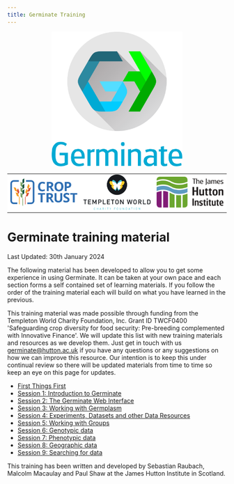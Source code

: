 ```yaml
---
title: Germinate Training
---
```


<!-- Use these horrible HTML tag attributes because Markdown only supports limited HTML/CSS -->
<p align="center">
  <img src="img/germinate-square-name.svg" width="300" alt="Germinate">
</p>

<table bgcolor="white" align="center">
  <tbody>
    <tr>
      <td align="center" valign="middle">
        <img src="img/crop-trust.svg" width="300" alt="Crop Trust">
      </td>
      <td align="center" valign="middle">
        <img src="img/templeton.svg" width="300" alt="Templeton World Charity Foundation">
      </td>
      <td align="center" valign="middle">
        <img src="img/hutton.svg" width="300" alt="The James Hutton Institute">
      </td>
    </tr>
  </tbody>
</table>

# Germinate training material

Last Updated: 30th January 2024

The following material has been developed to allow you to get some experience in using Germinate. It can be taken at your own pace and each section forms a self contained set of learning materials. If you follow the order of the training material each will build on what you have learned in the previous.

This training material was made possible through funding from the Templeton World Charity Foundation, Inc. Grant ID TWCF0400 'Safeguarding crop diversity for food security: Pre-breeding complemented with Innovative Finance'. We will update this list with new training materials and resources as we develop them. Just get in touch with us [germinate@hutton.ac.uk](mailto:germinate@hutton.ac.uk) if you have any questions or any suggestions on how we can improve this resource. Our intention is to keep this under continual review so there will be updated materials from time to time so keep an eye on this page for updates.

- <a href="session-0.html">First Things First</a>
- <a href="session-1.html">Session 1: Introduction to Germinate</a>
- <a href="session-2.html">Session 2: The Germinate Web Interface</a>
- <a href="session-3.html">Session 3: Working with Germplasm</a>
- <a href="session-4.html">Session 4: Experiments, Datasets and other Data Resources</a>
- <a href="session-5.html">Session 5: Working with Groups</a>
- <a href="session-6.html">Session 6: Genotypic data</a>
- <a href="session-7.html">Session 7: Phenotypic data</a>
- <a href="session-8.html">Session 8: Geographic data</a>
- <a href="session-9.html">Session 9: Searching for data</a>



This training has been written and developed by Sebastian Raubach, Malcolm Macaulay and Paul Shaw at the James Hutton Institute in Scotland.